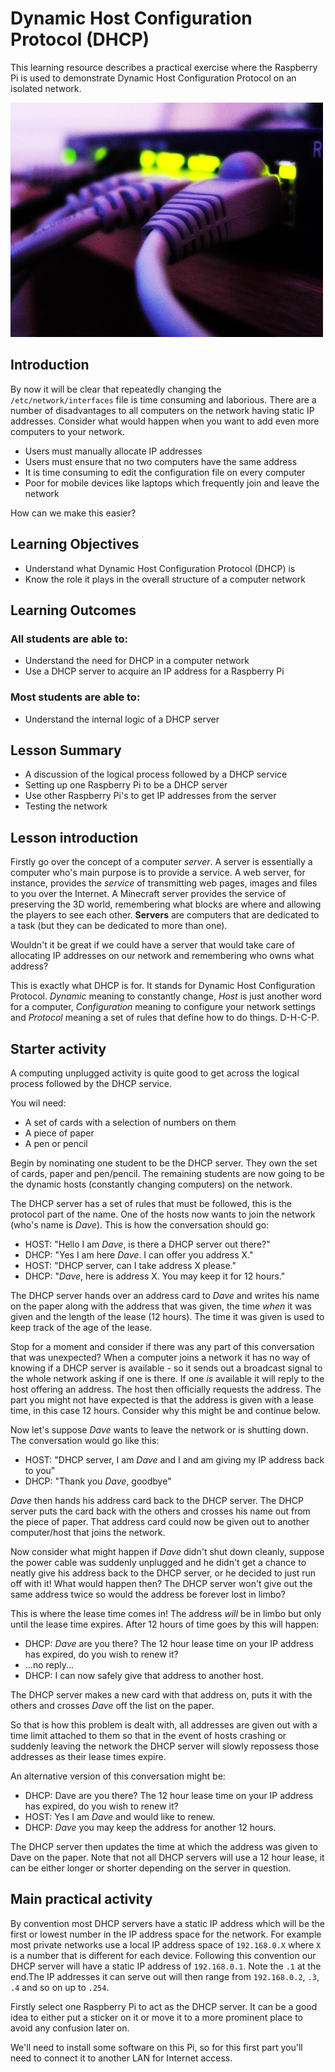 Dynamic Host Configuration Protocol (DHCP)
==================
This learning resource describes a practical exercise where the Raspberry Pi is used to demonstrate Dynamic Host Configuration Protocol on an isolated network.

![](./images/cover.jpg)

## Introduction

By now it will be clear that repeatedly changing the `/etc/network/interfaces` file is time consuming and laborious. There are a number of disadvantages to all computers on the network having static IP addresses. Consider what would happen when you want to add even more computers to your network.

- Users must manually allocate IP addresses 
- Users must ensure that no two computers have the same address
- It is time consuming to edit the configuration file on every computer
- Poor for mobile devices like laptops which frequently join and leave the network

How can we make this easier?

## Learning Objectives

- Understand what Dynamic Host Configuration Protocol (DHCP) is
- Know the role it plays in the overall structure of a computer network

## Learning Outcomes

### All students are able to:

- Understand the need for DHCP in a computer network
- Use a DHCP server to acquire an IP address for a Raspberry Pi

### Most students are able to:

- Understand the internal logic of a DHCP server

## Lesson Summary

- A discussion of the logical process followed by a DHCP service
- Setting up one Raspberry Pi to be a DHCP server
- Use other Raspberry Pi's to get IP addresses from the server
- Testing the network

## Lesson introduction

Firstly go over the concept of a computer *server*. A server is essentially a computer who's main purpose is to provide a service. A web server, for instance, provides the *service* of transmitting web pages, images and files to you over the Internet. A Minecraft server provides the service of preserving the 3D world, remembering what blocks are where and allowing the players to see each other. **Servers** are computers that are dedicated to a task (but they can be dedicated to more than one).

Wouldn't it be great if we could have a server that would take care of allocating IP addresses on our network and remembering who owns what address?

This is exactly what DHCP is for. It stands for Dynamic Host Configuration Protocol. *Dynamic* meaning to constantly change, *Host* is just another word for a computer, *Configuration* meaning to configure your network settings and *Protocol* meaning a set of rules that define how to do things. D-H-C-P.

## Starter activity

A computing unplugged activity is quite good to get across the logical process followed by the DHCP service.

You wil need:
- A set of cards with a selection of numbers on them
- A piece of paper
- A pen or pencil

Begin by nominating one student to be the DHCP server. They own the set of cards, paper and pen/pencil. The remaining students are now going to be the dynamic hosts (constantly changing computers) on the network.

The DHCP server has a set of rules that must be followed, this is the protocol part of the name. One of the hosts now wants to join the network (who's name is *Dave*). This is how the conversation should go:

- HOST: "Hello I am *Dave*, is there a DHCP server out there?"
- DHCP: "Yes I am here *Dave*. I can offer you address X."
- HOST: "DHCP server, can I take address X please."
- DHCP: "*Dave*, here is address X. You may keep it for 12 hours."
  
The DHCP server hands over an address card to *Dave* and writes his name on the paper along with the address that was given, the time *when* it was given and the length of the lease (12 hours). The time it was given is used to keep track of the age of the lease.

Stop for a moment and consider if there was any part of this conversation that was unexpected?
When a computer joins a network it has no way of knowing if a DHCP server is available - so it sends out a broadcast signal to the whole network asking if one is there. If one *is* available it will reply to the host offering an address. The host then officially requests the address. The part you might not have expected is that the address is given with a lease time, in this case 12 hours. Consider why this might be and continue below.

Now let's suppose *Dave* wants to leave the network or is shutting down.  The conversation would go like this:

- HOST: "DHCP server, I am *Dave* and I and am giving my IP address back to you"
- DHCP: "Thank you *Dave*, goodbye"

*Dave* then hands his address card back to the DHCP server. The DHCP server puts the card back with the others and crosses his name out from the piece of paper. That address card could now be given out to another computer/host that joins the network.

Now consider what might happen if *Dave* didn't shut down cleanly, suppose the power cable was suddenly unplugged and he didn't get a chance to neatly give his address back to the DHCP server, or he decided to just run off with it! What would happen then? The DHCP server won't give out the same address twice so would the address be forever lost in limbo?

This is where the lease time comes in! The address *will* be in limbo but only until the lease time expires. After 12 hours of time goes by this will happen:

- DHCP: *Dave* are you there? The 12 hour lease time on your IP address has expired, do you wish to renew it?
- ...no reply...
- DHCP: I can now safely give that address to another host.

The DHCP server makes a new card with that address on, puts it with the others and crosses *Dave* off the list on the paper.

So that is how this problem is dealt with, all addresses are given out with a time limit attached to them so that in the event of hosts crashing or suddenly leaving the network the DHCP server will slowly repossess those addresses as their lease times expire.

An alternative version of this conversation might be: 

- DHCP: Dave are you there? The 12 hour lease time on your IP address has expired, do you wish to renew it? 
- HOST: Yes I am *Dave* and would like to renew.
- DHCP: *Dave* you may keep the address for another 12 hours.

The DHCP server then updates the time at which the address was given to Dave on the paper. Note that not all DHCP servers will use a 12 hour lease, it can be either longer or shorter depending on the server in question.

## Main practical activity

By convention most DHCP servers have a static IP address which will be the first or lowest number in the IP address space for the network. For example most private networks use a local IP address space of `192.168.0.X` where `X` is a number that is different for each device. Following this convention our DHCP server will have a static IP address of `192.168.0.1`. Note the `.1` at the end.The IP addresses it can serve out will then range from `192.168.0.2`, `.3`, `.4` and so on up to `.254`.

Firstly select one Raspberry Pi to act as the DHCP server. It can be a good idea to either put a sticker on it or move it to a more prominent place to avoid any confusion later on.

We'll need to install some software on this Pi, so for this first part you'll need to connect it to another
LAN for Internet access.
